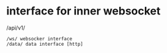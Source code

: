 # interface for inner websocket


/api/v1/

    /ws/ websocker interface
    /data/ data interface [http]


